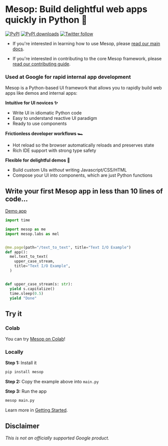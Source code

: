 # Mesop: Build delightful web apps quickly in Python 🚀

[![PyPI](https://img.shields.io/pypi/v/mesop)](https://pypi.org/project/mesop/)
[![PyPI downloads](https://img.shields.io/pypi/dm/mesop)](https://pypi.org/project/mesop/)
[![Twitter follow](https://img.shields.io/twitter/follow/mesop_dev?style=social&label=follow)](https://twitter.com/mesop_dev)

- If you're interested in learning how to use Mesop, please [read our main docs](https://google.github.io/mesop/).

- If you're interested in contributing to the core Mesop framework, please [read our contributing guide](https://google.github.io/mesop/internal/contributing/).

### Used at Google for rapid internal app development

Mesop is a Python-based UI framework that allows you to rapidly build web apps like demos and internal apps:

**Intuitive for UI novices ✨**

- Write UI in idiomatic Python code
- Easy to understand reactive UI paradigm
- Ready to use components

**Frictionless developer workflows 🏎️**

- Hot reload so the browser automatically reloads and preserves state
- Rich IDE support with strong type safety

**Flexible for delightful demos 🤩**

- Build custom UIs _without_ writing Javascript/CSS/HTML
- Compose your UI into components, which are just Python functions

## Write your first Mesop app in less than 10 lines of code...

[Demo app](https://google.github.io/mesop/demo/?demo=text_to_text)

```python
import time

import mesop as me
import mesop.labs as mel


@me.page(path="/text_to_text", title="Text I/O Example")
def app():
  mel.text_to_text(
    upper_case_stream,
    title="Text I/O Example",
  )


def upper_case_stream(s: str):
  yield s.capitalize()
  time.sleep(0.5)
  yield "Done"
```

</div>

## Try it

### Colab

You can try [Mesop on Colab](https://colab.research.google.com/github/google/mesop/blob/main/notebooks/mesop_colab_getting_started.ipynb)!

### Locally

**Step 1:** Install it

```sh
pip install mesop
```

**Step 2:** Copy the example above into `main.py`

**Step 3:** Run the app

```sh
mesop main.py
```

Learn more in [Getting Started](https://google.github.io/mesop/getting_started/installing/).

## Disclaimer

_This is not an officially supported Google product._
